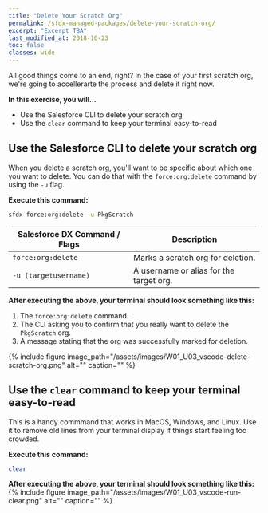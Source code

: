```yaml
---
title: "Delete Your Scratch Org"
permalink: /sfdx-managed-packages/delete-your-scratch-org/
excerpt: "Excerpt TBA"
last_modified_at: 2018-10-23
toc: false
classes: wide
---
```


All good things come to an end, right?  In the case of your first scratch org, we're going to accellerarte the process and delete it right now.

**In this exercise, you will...**

* Use the Salesforce CLI to delete your scratch org
* Use the `clear` command to keep your terminal easy-to-read

## Use the Salesforce CLI to delete your scratch org
When you delete a scratch org, you'll want to be specific about which one you want to delete.  You can do that with the `force:org:delete` command by using the `-u` flag.

**Execute this command:**
```bash
sfdx force:org:delete -u PkgScratch
```

| Salesforce DX Command / Flags   | Description                                             |
| --------------------------------| --------------------------------------------------------|
| `force:org:delete`              | Marks a scratch org for deletion.                       |
| `-u (targetusername)`           | A username or alias for the target org.                 |

**After executing the above, your terminal should look something like this:**

1. The `force:org:delete` command.
2. The CLI asking you to confirm that you really want to delete the `PkgScratch` org.
3. A message stating that the org was successfully marked for deletion.

{% include figure image_path="/assets/images/W01_U03_vscode-delete-scratch-org.png" alt="" caption="" %}


## Use the `clear` command to keep your terminal easy-to-read
This is a handy commmand that works in MacOS, Windows, and Linux.  Use it to remove old lines from your terminal display if things start feeling too crowded.

**Execute this command:**
```bash
clear
```
**After executing the above, your terminal should look something like this:**
{% include figure image_path="/assets/images/W01_U03_vscode-run-clear.png" alt="" caption="" %}
